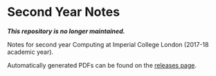 # Second Year Notes

***This repository is no longer maintained.***

Notes for second year Computing at Imperial College London (2017-18 academic year).

Automatically generated PDFs can be found on the [releases page](https://github.com/jordanspooner/ic-second-year-notes/releases).
